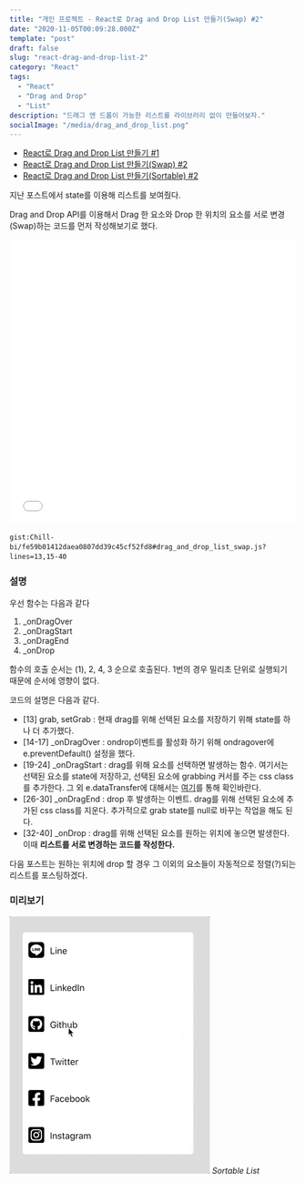 ```yaml
---
title: "개인 프로젝트 - React로 Drag and Drop List 만들기(Swap) #2"
date: "2020-11-05T00:09:28.000Z"
template: "post"
draft: false
slug: "react-drag-and-drop-list-2"
category: "React"
tags:
  - "React"
  - "Drag and Drop"
  - "List"
description: "드래그 앤 드롭이 가능한 리스트를 라이브러리 없이 만들어보자."
socialImage: "/media/drag_and_drop_list.png"
---
```


- [React로 Drag and Drop List 만들기 #1](/posts/react-drag-and-drop-list)
- [React로 Drag and Drop List 만들기(Swap) #2](/posts/react-drag-and-drop-list-2)
- [React로 Drag and Drop List 만들기(Sortable) #2](/posts/react-drag-and-drop-list-sortable)

지난 포스트에서 state를 이용해 리스트를 보여줬다.

Drag and Drop API를 이용해서 Drag 한 요소와 Drop 한 위치의 요소를 서로 변경(Swap)하는 코드를 먼저 작성해보기로 했다.

<iframe width="100%" height="500" style="display:block" src="//jsfiddle.net/Chill_bi/vt3c802w/62/embedded/js,result/dark/" allowfullscreen="allowfullscreen" allowpaymentrequest frameborder="0"></iframe>

`gist:Chill-bi/fe59b01412daea0807dd39c45cf52fd8#drag_and_drop_list_swap.js?lines=13,15-40`

### 설명
우선 함수는 다음과 같다

1. _onDragOver
2. _onDragStart
3. _onDragEnd
4. _onDrop

함수의 호출 순서는 (1), 2, 4, 3 순으로 호출된다. 1번의 경우 밀리초 단위로 실행되기 때문에 순서에 영향이 없다.

코드의 설명은 다음과 같다. 

- [13] grab, setGrab : 현재 drag를 위해 선택된 요소를 저장하기 위해 state를 하나 더 추가했다.
- [14-17] _onDragOver :  ondrop이벤트를 활성화 하기 위해 ondragover에 e.preventDefault() 설정을 했다.
- [19-24] _onDragStart : drag를 위해 요소를 선택하면 발생하는 함수. 여기서는 선택된 요소를 state에 저장하고, 선택된 요소에 grabbing 커서를 주는 css class를 추가한다. 그 외 e.dataTransfer에 대해서는 [여기](https://developer.mozilla.org/ko/docs/Web/API/DataTransfer)를 통해 확인바란다.
- [26-30] _onDragEnd : drop 후 발생하는 이벤트. drag를 위해 선택된 요소에 추가된 css class를 지운다. 추가적으로 grab state를 null로 바꾸는 작업을 해도 된다.
- [32-40] _onDrop : drag를 위해 선택된 요소를 원하는 위치에 놓으면 발생한다. 이때 **리스트를 서로 변경하는 코드를 작성한다.**

다음 포스트는 원하는 위치에 drop 할 경우 그 이외의 요소들이 자동적으로 정렬(?)되는 리스트를 포스팅하겠다.

### 미리보기
![drag_and_drop_list_sortable.gif](/media/drag_and_drop_list_sortable.gif) *Sortable List*